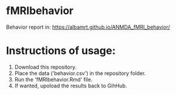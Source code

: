 # fMRIbehavior

Behavior report in: https://albamrt.github.io/ANMDA_fMRI_behavior/

# Instructions of usage:
1. Download this repository.
2. Place the data ('behavior.csv') in the repository folder.
3. Run the 'fMRIbehavior.Rmd' file.
4. If wanted, upoload the results back to GihHub.
